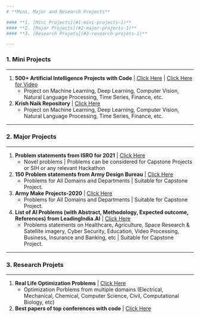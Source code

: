 ```yaml
---
# **Mini, Major and Research Projects**

#### **1. [Mini Projects](#1-mini-projects-1)**
#### **2. [Major Projects](#2-major-projects-1)**
#### **3. [Research Projets](#3-research-projets-1)**

---
```

### **1. Mini Projects**
---
 1. **500+ Artificial Intelligence Projects with Code** | <a href="https://github.com/ashishpatel26/500-AI-Machine-learning-Deep-learning-Computer-vision-NLP-Projects-with-code" target="_blank" rel="noopener">Click Here</a> | <a href="https://www.youtube.com/watch?v=y7k-zCvOYxc" target="_blank" rel="noopener">Click Here for Video</a>
    - Project on Machine Learning, Deep Learning, Computer Vision, Natural Language Processing, Time Series, Finance, etc.
 2. **Krish Naik Repository** | <a href="https://github.com/krishnaik06?tab=repositories" target="_blank" rel="noopener">Click Here</a>
    - Project on Machine Learning, Deep Learning, Computer Vision, Natural Language Processing, Time Series, Finance, etc.


---
### **2. Major Projects**
---
 1. **Problem statements from ISRO for 2021** | <a href="https://drive.google.com/file/d/1eG4q4N76y23fLRVVEbuRegauk-0VWBIh" target="_blank" rel="noopener">Click Here</a>
    - Novel problems | Problems can be considered for Capstone Projects or SIH or any relevant Hackathon
 2. **150 Problem statements from Army Design Bureau** | <a href="https://drive.google.com/file/d/13qkaoBVDEbHMc8LS3HWIW8AJFN5THRDX" target="_blank" rel="noopener">Click Here</a>
    - Problems for All Domains and Departments | Suitable for Capstone Project.
 3. **Army Make Projects-2020** | <a href="https://drive.google.com/file/d/19UHWqrxaOLEg5rFMPd_2Io2Gucq2NGva" target="_blank" rel="noopener">Click Here</a>
    - Problems for All Domains and Departments | Suitable for Capstone Project.
 4. **List of AI Problems (with Abstract, Methodology, Expected outcome, References) from LeadingIndia.AI** | <a href="https://www.leadingindia.ai/projects" target="_blank" rel="noopener">Click Here</a>
    - Problems statements on Healthcare, Agriculture, Space Research & Satellite imagery, Cyber Security, Education, Video Processing, Business, Insurance and Banking, etc | Suitable for Capstone Project.
---
### **3. Research Projets**
---
1. **Real Life Optimization Problems** | <a href="https://github.com/P-N-Suganthan/2020-RW-Constrained-Optimisation/blob/master/Problem-Definitions.pdf" target="_blank" rel="noopener">Click Here</a>
   - Optimization Porblems from multiple domains (Electrical, Mechanical, Chemical, Computer Science, Civil, Computational Biology, etc)
2. **Best papers of top conferences with code** | <a href="https://github.com/zziz/pwc" target="_blank" rel="noopener">Click Here</a>

